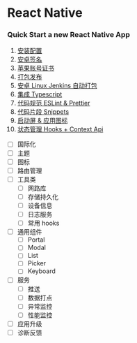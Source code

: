 # React Native

<h3>Quick Start a new React Native App</h3>

1. [安装配置](cross-platform/rn/start.md)
2. [安卓签名](cross-platform/rn/androidsign.md)
3. [苹果账号证书](cross-platform/rn/iossign.md)
4. [打包发布](cross-platform/rn/autobuild.md)
5. [安卓 Linux Jenkins 自动打包](cross-platform/rn/linuxbuild.md)
6. [集成 Typescript](cross-platform/rn/rnwithts.md)
7. [代码规范 ESLint & Prettier](cross-platform/rn/lint.md)
8. [代码片段 Snippets](cross-platform/rn/snippets.md)
9. [启动屏 & 应用图标](cross-platform/rn/splash.md)
10. [状态管理 Hooks + Context Api](/cross-platform/rn/statemgr.md)
- [ ] 国际化
- [ ] 主题
- [ ] 图标
- [ ] 路由管理
- [ ] 工具类
  - [ ] 网路库
  - [ ] 存储持久化
  - [ ] 设备信息
  - [ ] 日志服务
  - [ ] 常用 hooks
- [ ] 通用组件
  - [ ] Portal
  - [ ] Modal
  - [ ] List
  - [ ] Picker
  - [ ] Keyboard
- [ ] 服务
  - [ ] 推送
  - [ ] 数据打点
  - [ ] 异常监控
  - [ ] 性能监控
- [ ] 应用升级
- [ ] 诊断反馈
